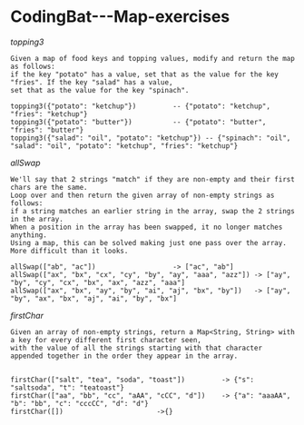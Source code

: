 # CodingBat---Map-exercises

*topping3*

    Given a map of food keys and topping values, modify and return the map as follows: 
    if the key "potato" has a value, set that as the value for the key "fries". If the key "salad" has a value, 
    set that as the value for the key "spinach".

    topping3({"potato": "ketchup"})			-- {"potato": "ketchup", "fries": "ketchup"}
    topping3({"potato": "butter"})			-- {"potato": "butter", "fries": "butter"}
    topping3({"salad": "oil", "potato": "ketchup"})	-- {"spinach": "oil", "salad": "oil", "potato": "ketchup", "fries": "ketchup"}
    
*allSwap*

    We'll say that 2 strings "match" if they are non-empty and their first chars are the same. 
	Loop over and then return the given array of non-empty strings as follows: 
	if a string matches an earlier string in the array, swap the 2 strings in the array. 
	When a position in the array has been swapped, it no longer matches anything. 
	Using a map, this can be solved making just one pass over the array. More difficult than it looks.

    allSwap(["ab", "ac"])					-> ["ac", "ab"]
    allSwap(["ax", "bx", "cx", "cy", "by", "ay", "aaa", "azz"])	-> ["ay", "by", "cy", "cx", "bx", "ax", "azz", "aaa"]
    allSwap(["ax", "bx", "ay", "by", "ai", "aj", "bx", "by"])	-> ["ay", "by", "ax", "bx", "aj", "ai", "by", "bx"]


*firstChar*

	Given an array of non-empty strings, return a Map<String, String> with a key for every different first character seen, 
	with the value of all the strings starting with that character appended together in the order they appear in the array.


	firstChar(["salt", "tea", "soda", "toast"]) 		-> {"s": "saltsoda", "t": "teatoast"}
	firstChar(["aa", "bb", "cc", "aAA", "cCC", "d"])	-> {"a": "aaaAA", "b": "bb", "c": "cccCC", "d": "d"}
	firstChar([]) 						->{}
